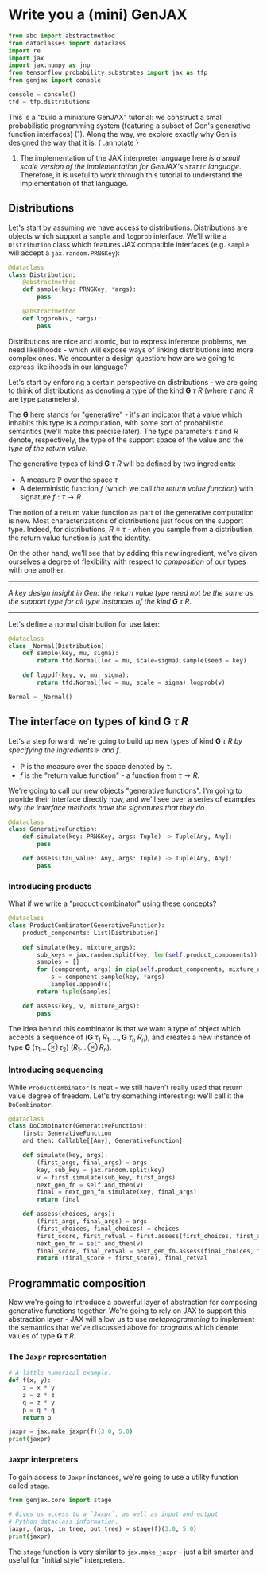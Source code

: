 # Write you a (mini) GenJAX

```python exec="yes" source="material-block" session="ex-dida"
from abc import abstractmethod
from dataclasses import dataclass
import re
import jax
import jax.numpy as jnp
from tensorflow_probability.substrates import jax as tfp
from genjax import console

console = console()
tfd = tfp.distributions
```

This is a "build a miniature GenJAX" tutorial: we construct a small probabilistic programming system (featuring a subset of Gen's generative function interfaces) (1). Along the way, we explore exactly why Gen is designed the way that it is.
{ .annotate }

1. The implementation of the JAX interpreter language here _is a small scale version of the implementation for GenJAX's `Static` language_. Therefore, it is useful to work through this tutorial to understand the implementation of that language.

## Distributions

Let's start by assuming we have access to distributions. Distributions are objects which support a `sample` and `logprob` interface. We'll write a `Distribution` class which features JAX compatible interfaces (e.g. `sample` will accept a `jax.random.PRNGKey`):

```python exec="yes" source="material-block" session="ex-dida"
@dataclass
class Distribution:
    @abstractmethod
    def sample(key: PRNGKey, *args):
        pass

    @abstractmethod
    def logprob(v, *args):
        pass
```

Distributions are nice and atomic, but to express inference problems, we need likelihoods - which will expose ways of linking distributions into more complex ones. We encounter a design question: how are we going to express likelihoods in our language?

Let's start by enforcing a certain perspective on distributions - we are going to think of distributions as denoting a type of the kind $\textbf{G} \ \tau \ R$ (where $\tau$ and $R$ are type parameters).

The $\textbf{G}$ here stands for "generative" - it's an indicator that a value which inhabits this type is a computation, with some sort of probabilistic semantics (we'll make this precise later). The type parameters $\tau$ and $R$ denote, respectively, the type of the support space of the value and the _type of the return value_.

The generative types of kind $\textbf{G} \ \tau \ R$ will be defined by two ingredients:

- A measure $\mathbb{P}$ over the space $\tau$
- A deterministic function $f$ (which we call _the return value function_) with signature $f : \tau \rightarrow R$

The notion of a return value function as part of the generative computation is new. Most characterizations of distributions just focus on the support type. Indeed, for distributions, $R \equiv \tau$ - when you sample from a distribution, the return value function is just the identity.

On the other hand, we'll see that by adding this new ingredient, we've given ourselves a degree of flexibility with respect to _composition_ of our types with one another.

---

_A key design insight in Gen: the return value type need not be the same as the support type for all type instances of the kind $\textbf{G} \ \tau \ R$_.

---

Let's define a normal distribution for use later:

```python exec="yes" source="material-block" session="ex-dida"
@dataclass
class _Normal(Distribution):
    def sample(key, mu, sigma):
        return tfd.Normal(loc = mu, scale=sigma).sample(seed = key)

    def logpdf(key, v, mu, sigma):
        return tfd.Normal(loc = mu, scale = sigma).logprob(v)

Normal = _Normal()
```

## The interface on types of kind $\textbf{G} \ \tau \ R$

Let's a step forward: we're going to build up new types of kind $\textbf{G} \ \tau \ R$ _by specifying the ingredients $\mathbb{P}$ and $f$_.

- $\mathbb{P}$ is the measure over the space denoted by $\tau$.
- $f$ is the "return value function" - a function from $\tau \rightarrow R$.

We're going to call our new objects "generative functions". I'm going to provide their interface directly now, and we'll see over a series of examples _why the interface methods have the signatures that they do_.

```python exec="yes" source="material-block" session="ex-dida"
@dataclass
class GenerativeFunction:
    def simulate(key: PRNGKey, args: Tuple) -> Tuple[Any, Any]:
        pass

    def assess(tau_value: Any, args: Tuple) -> Tuple[Any, Any]:
        pass
```

### Introducing products

What if we write a "product combinator" using these concepts?

```python exec="yes" source="material-block" session="ex-dida"
@dataclass
class ProductCombinator(GenerativeFunction):
    product_components: List[Distribution]

    def simulate(key, mixture_args):
        sub_keys = jax.random.split(key, len(self.product_components))
        samples = []
        for (component, args) in zip(self.product_components, mixture_args):
            s = component.sample(key, *args)
            samples.append(s)
        return tuple(samples)

    def assess(key, v, mixture_args):
        pass
```

The idea behind this combinator is that we want a type of object which accepts a sequence of $(\textbf{G} \ \tau_1 \ R_1, ..., \textbf{G} \ \tau_n \ R_n)$, and creates a new instance of type $\textbf{G} \ (\tau_1 ... \otimes \tau_2) \ (R_1 ... \otimes R_n)$.

### Introducing sequencing

While `ProductCombinator` is neat - we still haven't really used that return value degree of freedom. Let's try something interesting: we'll call it the `DoCombinator`.

```python exec="yes" source="material-block" session="ex-dida"
@dataclass
class DoCombinator(GenerativeFunction):
    first: GenerativeFunction
    and_then: Callable[[Any], GenerativeFunction]

    def simulate(key, args):
        (first_args, final_args) = args
        key, sub_key = jax.random.split(key)
        v = first.simulate(sub_key, first_args)
        next_gen_fn = self.and_then(v)
        final = next_gen_fn.simulate(key, final_args)
        return final

    def assess(choices, args):
        (first_args, final_args) = args
        (first_choices, final_choices) = choices
        first_score, first_retval = first.assess(first_choices, first_args)
        next_gen_fn = self.and_then(v)
        final_score, final_retval = next_gen_fn.assess(final_choices, final_args)
        return (final_score + first_score), final_retval
```

## Programmatic composition

Now we're going to introduce a powerful layer of abstraction for composing generative functions together. We're going to rely on JAX to support this abstraction layer - JAX will allow us to use _metaprogramming_ to implement the semantics that we've discussed above for _programs_ which denote values of type $\textbf{G} \ \tau \ R$.

### The `Jaxpr` representation

```python exec="yes" source="tabbed-left" result="ansi" session="ex-dida"
# A little numerical example.
def f(x, y):
    z = x * y
    z = z * z
    q = z * y
    p = q * q
    return p

jaxpr = jax.make_jaxpr(f)(3.0, 5.0)
print(jaxpr)
```

### `Jaxpr` interpreters

To gain access to `Jaxpr` instances, we're going to use a utility function called `stage`.

```python exec="yes" source="tabbed-left" result="ansi" session="ex-dida"
from genjax.core import stage

# Gives us access to a `Jaxpr`, as well as input and output
# Python dataclass information.
jaxpr, (args, in_tree, out_tree) = stage(f)(3.0, 5.0)
print(jaxpr)
```

The `stage` function is very similar to `jax.make_jaxpr` - just a bit smarter and useful for "initial style" interpreters.

```python exec="yes" source="tabbed-left" result="ansi" session="ex-dida"

```
